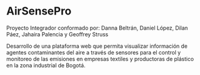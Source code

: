 # AirSensePro

Proyecto Integrador conformado por: Danna Beltrán, Daniel López, Dilan Páez, Jahaira Palencia y Geoffrey Struss

Desarrollo de una plataforma web que permita visualizar información de agentes contaminantes del aire a través de sensores para el control y monitoreo de las emisiones en empresas textiles y productoras de plástico en la zona industrial de Bogotá.
